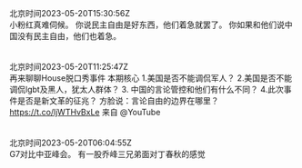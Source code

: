 北京时间2023-05-20T15:30:56Z<br>小粉红真难伺候。
你说民主自由是好东西，他们着急就罢了。
你如果和他们说中国没有民主自由，他们也着急。<br><br><br>北京时间2023-05-20T11:25:47Z<br>再来聊聊House脱口秀事件
本期核心
1.美国是否不能调侃军人？
2.美国是否不能调侃lgbt及黑人，犹太人群体？
3. 中国的言论管控和他们有什么不同？
4.此次事件是否是新文革的征兆？
方脸说：言论自由的边界在哪里？https://t.co/ljWTHvBxLe 来自 @YouTube<br><br><br>北京时间2023-05-20T06:04:55Z<br>G7对比中亚峰会。
有一股乔峰三兄弟面对丁春秋的感觉<br><br><br>